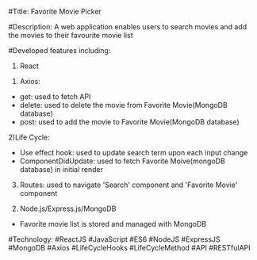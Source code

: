 #Title: Favorite Movie Picker

#Description: A web application enables users to search movies and add the movies to their favourite movie list

#Developed features including:
1. React
1) Axios:
- get: used to fetch API
- delete: used to delete the movie from Favorite Movie(MongoDB database)
- post: used to add the movie to Favorite Movie(MongoDB database)

2)Life Cycle:
- Use effect hook: used to update search term upon each input change
- ComponentDidUpdate: used to fetch Favorite Moive(mongoDB database) in initial render

3) Routes: used to navigate 'Search' component and 'Favorite Movie' component

2. Node.js/Express.js/MongoDB
- Favorite movie list is stored and managed with MongoDB

#Technology: #ReactJS #JavaScript #ES6 #NodeJS #ExpressJS #MongoDB #Axios #LifeCycleHooks #LifeCycleMethod #API #RESTfulAPI
